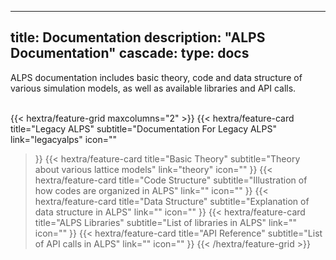 
---
title: Documentation
description: "ALPS Documentation"
cascade:
    type: docs
---
ALPS documentation includes basic theory, code and data structure of various simulation models, as well as available libraries and API calls.<br><br>

{{< hextra/feature-grid maxcolumns="2" >}}
  {{< hextra/feature-card
    title="Legacy ALPS"
    subtitle="Documentation For Legacy ALPS"
    link="legacyalps"
    icon=""
  >}}
  {{< hextra/feature-card
    title="Basic Theory"
    subtitle="Theory about various lattice models"
    link="theory"
    icon=""
  >}}
  {{< hextra/feature-card
    title="Code Structure"
    subtitle="Illustration of how codes are organized in ALPS"
    link=""
    icon=""
  >}}
  {{< hextra/feature-card
    title="Data Structure"
    subtitle="Explanation of data structure in ALPS"
    link=""
    icon=""
  >}}
  {{< hextra/feature-card
    title="ALPS Libraries"
    subtitle="List of libraries in ALPS"
    link=""
    icon=""
  >}}
  {{< hextra/feature-card
    title="API Reference"
    subtitle="List of API calls in ALPS"
    link=""
    icon=""
  >}}
{{< /hextra/feature-grid >}}




